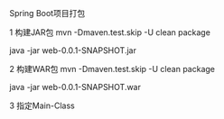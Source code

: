 Spring Boot项目打包


1 构建JAR包
  mvn -Dmaven.test.skip -U clean package
  
  
  java -jar web-0.0.1-SNAPSHOT.jar

2 构建WAR包
  mvn -Dmaven.test.skip -U clean package
  
  
  java -jar web-0.0.1-SNAPSHOT.war
  
3 指定Main-Class


